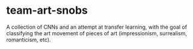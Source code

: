 # team-art-snobs

A collection of CNNs and an attempt at transfer learning, with the goal of classifying the art movement of pieces of art (impressionism, surrealism, romanticism, etc). 

